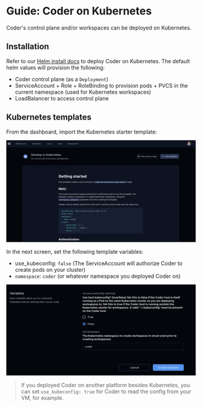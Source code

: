 # Guide: Coder on Kubernetes

Coder's control plane and/or workspaces can be deployed on Kubernetes.

## Installation

Refer to our [Helm install docs](../../install/kubernetes.md) to deploy Coder on Kubernetes. The default helm values will provision the following:

- Coder control plane (as a `Deployment`)
- ServiceAccount + Role + RoleBinding to provision pods + PVCS in the current namespace (used for Kubernetes workspaces)
- LoadBalancer to access control plane

## Kubernetes templates

From the dashboard, import the Kubernetes starter template:

![Kubernetes starter template](../../images/platforms/kubernetes/starter-template.png)

In the next screen, set the following template variables:

- use_kubeconfig: `false` (The ServiceAccount will authorize Coder to create pods on your cluster)
- `namespace`: `coder` (or whatever namespace you deployed Coder on)

![Variables for Kubernetes template](../../images/platforms/kubernetes/template-variables.png)

> If you deployed Coder on another platform besides Kubernetes, you can set `use_kubeconfig: true` for Coder to read the config from your VM, for example.
